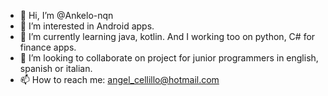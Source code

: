 - 👋 Hi, I’m @Ankelo-nqn
- 👀 I’m interested in Android apps.
- 🌱 I’m currently learning java, kotlin. And I working too on python, C# for finance apps.
- 💞️ I’m looking to collaborate on project for junior programmers in english, spanish or italian.
- 📫 How to reach me: angel_cellillo@hotmail.com

<!---
Ankelo-nqn/Ankelo-nqn is a ✨ special ✨ repository because its `README.md` (this file) appears on your GitHub profile.
You can click the Preview link to take a look at your changes.
--->

